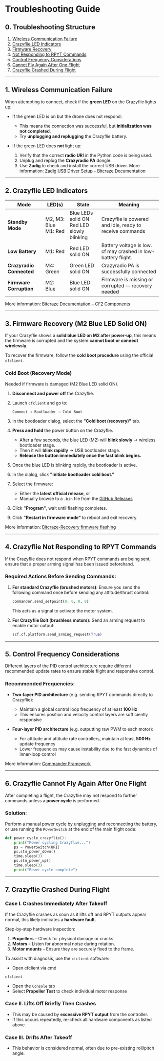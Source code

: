 # Troubleshooting Guide
## 0. Troubleshooting Structure
1. [Wireless Communication Failure](#1-wireless-communication-failure-or-parameter-errors-reset-to-default)
2. [Crazyflie LED Indicators](#2-crazyflie-led-indicators)
3. [Firmware Recovery](#3-firmware-recovery-m2-blue-led-solid-on)
4. [Not Responding to RPYT Commands](#4-crazyflie-not-responding-to-rpyt-commands)
5. [Control Frequency Considerations](#5-control-frequency-considerations)
6. [Cannot Fly Again After One Flight](#6-crazyflie-cannot-fly-again-after-one-flight)
7. [Crazyflie Crashed During Flight](#7-crazyflie-Crashed-During-Flight)

---

## 1. Wireless Communication Failure

When attempting to connect, check if the **green LED** on the Crazyflie lights up:

* If the green LED is on but the drone does not respond:

  * This means the connection was successful, but **initialization was not completed**.
  * Try **unplugging and replugging** the Crazyflie battery.

* If the green LED does **not** light up:

  1. Verify that the correct **radio URI** in the Python code is being used.
  2. Unplug and replug the **Crazyradio PA** dongle.
  3. Use **Zadig** to check and install the correct USB driver.
     More information: [Zadig USB Driver Setup – Bitcraze Documentation](https://www.bitcraze.io/documentation/repository/crazyradio-firmware/master/building/usbwindows/)

---

## 2. Crazyflie LED Indicators

| **Mode**                 | **LED(s)**              | **State**                                     | **Meaning**                                                                        |
| ------------------------ | ----------------------- | --------------------------------------------- | ---------------------------------------------------------------------------------- |
| **Standby Mode**         | M2, M3: Blue<br>M1: Red | Blue LEDs solid ON<br>Red LED slowly blinking | Crazyflie is powered and idle, ready to receive commands                           |
| **Low Battery**          | M1: Red                 | Red LED solid ON                              | Battery voltage is low. cf may crashed in low-battery flight.                      |
| **Crazyradio Connected** | M4: Green               | Green LED solid ON                            | Crazyradio PA is successfully connected                                            |
| **Firmware Corruption**  | M2: Blue                | Blue LED solid ON                             | Firmware is missing or corrupted — recovery needed                                 |

More information: [Bitcraze Documentation – CF2 Components](https://www.bitcraze.io/documentation/system/platform/cf2-components/)

---

## 3. Firmware Recovery (M2 Blue LED Solid ON)

If your Crazyflie shows a **solid blue LED on M2 after power-up**, this means the firmware is corrupted and the system **cannot boot or connect wirelessly**.

To recover the firmware, follow the **cold boot procedure** using the official `cfclient`.

### Cold Boot (Recovery Mode)

Needed if firmware is damaged (M2 Blue LED solid ON).

1. **Disconnect and power off** the Crazyflie.

2. Launch `cfclient` and go to:

   ```
   Connect → Bootloader → Cold Boot
   ```

3. In the bootloader dialog, select the **"Cold boot (recovery)"** tab.

4. **Press and hold** the power button on the Crazyflie.

   * After a few seconds, the blue LED (M2) will **blink slowly** → wireless bootloader stage.
   * Then it will **blink rapidly** → USB bootloader stage.
   * **Release the button immediately once the fast blink begins.**

5. Once the blue LED is blinking rapidly, the bootloader is active.

6. In the dialog, click **"Initiate bootloader cold boot."**

7. Select the firmware:

   * Either the **latest official release**, or
   * Manually browse to a `.bin` file from the [GitHub Releases](https://github.com/bitcraze/crazyflie-firmware/releases)

8. Click **"Program"**, wait until flashing completes.

9. Click **"Restart in firmware mode"** to reboot and exit recovery.

More information: [Bitcraze-Recovery firmware flashing](https://www.bitcraze.io/documentation/repository/crazyflie-clients-python/master/userguides/recovery-mode/)

---

## 4. Crazyflie Not Responding to RPYT Commands

If the Crazyflie does not respond when RPYT commands are being sent, ensure that a proper arming signal has been issued beforehand.

### Required Actions Before Sending Commands:

1. **For standard Crazyflie (brushed motors):**
   Ensure you send the following command once before sending any attitude/thrust control:

   ```python
   commander.send_setpoint(0, 0, 0, 0)
   ```

   This acts as a signal to activate the motor system.

2. **For Crazyflie Bolt (brushless motors):**
   Send an arming request to enable motor output:

   ```python
   scf.cf.platform.send_arming_request(True)
   ```

---

## 5. Control Frequency Considerations

Different layers of the PID control architecture require different recommended update rates to ensure stable flight and responsive control.

### Recommended Frequencies:

* **Two-layer PID architecture** (e.g. sending RPYT commands directly to Crazyflie):

  * Maintain a global control loop frequency of at least **100 Hz**
  * This ensures position and velocity control layers are sufficiently responsive

* **Four-layer PID architecture** (e.g. outputting raw PWM to each motor):

  * For attitude and attitude rate controllers, maintain at least **500 Hz** update frequency
  * Lower frequencies may cause instability due to the fast dynamics of inner-loop control

More information: [Commander Framework](https://github.com/Lee-Chun-Yi/NCKU-Quadrotor-Navigation/blob/main/Crazyflie%202.1/platform_overview.md#2-commander-framework)

---

## 6. Crazyflie Cannot Fly Again After One Flight

After completing a flight, the Crazyflie may not respond to further commands unless a **power cycle** is performed.

### Solution:

Perform a manual power cycle by unplugging and reconnecting the battery, or use running the `PowerSwitch` at the end of the main flight code:

```python
def power_cycle_crazyflie():
    print("Power cycling Crazyflie...")
    ps = PowerSwitch(URI)
    ps.stm_power_down()
    time.sleep(3)
    ps.stm_power_up()
    time.sleep(3)
    print("Power cycle complete")
```

---

## 7. Crazyflie Crashed During Flight

### Case I. Crashes Immediately After Takeoff

If the Crazyflie crashes as soon as it lifts off and RPYT outputs appear normal, this likely indicates a **hardware fault**.

Step-by-step hardware inspection:

1. **Propellers** – Check for physical damage or cracks.
2. **Motors** – Listen for abnormal noise during rotation.
3. **Motor mounts** – Ensure they are securely fixed to the frame.

To assist with diagnosis, use the `cfclient` software:

* Open cfclient via cmd
 ```
 cfclient
 ```
* Open the `Console` tab
* Select **Propeller Test** to check individual motor response

### Case II. Lifts Off Briefly Then Crashes

* This may be caused by **excessive RPYT output** from the controller.
* If this occurs repeatedly, re-check all hardware components as listed above.

### Case III. Drifts After Takeoff

* This behavior is considered normal, often due to pre-existing roll/pitch angle.

